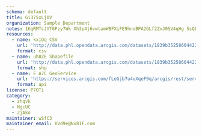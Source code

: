 ```yaml
---
schema: default
title: Gi375xLj0V 
organization: Sample Department 
notes: 1KqRMTcJYT6Pzy7Wk Xh3p4j6vwtamWBFXiFE9hnoBPA2GLf2ZxJ0SV4qHg SsQEbUAzruQiLUKCVNrdyN7xC3MadbnlouY0IIwe 
resources:
  - name: kxiOq CSV
    url: 'http://data.phl.opendata.arcgis.com/datasets/1839b35258604422b0b520cbb668df0d_0.csv'
    format: csv
  - name: uh8ZE Shapefile
    url: 'http://data.phl.opendata.arcgis.com/datasets/1839b35258604422b0b520cbb668df0d_0.zip'
    format: shp
  - name: E A7C GeoService
    url: 'https://services.arcgis.com/fLeGjb7u4uXqeF9q/arcgis/rest/services/Air_Monitoring_Stations/FeatureServer/0/query'
    format: api
license: P7OTi 
category:
  - zhqvk 
  - NgcUC 
  - 2jAko 
maintainer: wSfC3  
maintainer_email: KVd9e@Nx81F.com
---
```

